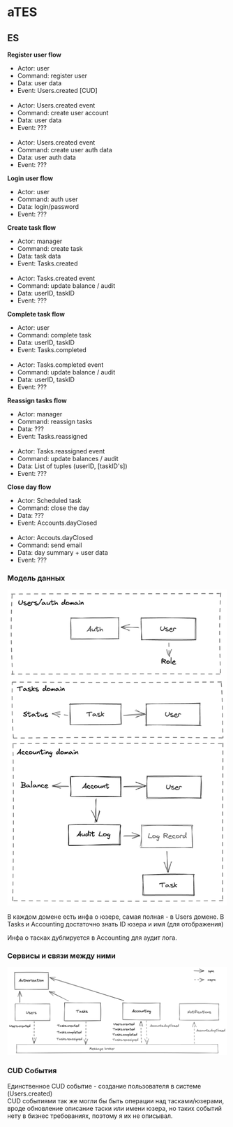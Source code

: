 # aTES

## ES

**Register user flow**

- Actor: user
- Command: register user
- Data: user data
- Event: Users.created [CUD]
  </br></br>
- Actor: Users.created event
- Command: create user account
- Data: user data
- Event: ???
  </br></br>
- Actor: Users.created event 
- Command: create user auth data
- Data: user auth data
- Event: ???

**Login user flow**

- Actor: user 
- Command: auth user
- Data: login/password
- Event: ???

**Create task flow**

- Actor: manager
- Command: create task
- Data: task data
- Event: Tasks.created
  </br></br>
- Actor: Tasks.created event
- Command: update balance / audit
- Data: userID, taskID
- Event: ???

**Complete task flow**

- Actor: user  
- Command: complete task
- Data: userID, taskID
- Event: Tasks.completed
  </br></br>
- Actor: Tasks.completed event
- Command: update balance / audit
- Data: userID, taskID 
- Event: ???

**Reassign tasks flow**

- Actor: manager 
- Command: reassign tasks
- Data: ???
- Event: Tasks.reassigned
  </br></br>
- Actor: Tasks.reassigned event
- Command: update balances / audit
- Data: List of tuples (userID, [taskID's])
- Event: ???

**Close day flow**

- Actor: Scheduled task  
- Command: close the day
- Data: ???
- Event: Accounts.dayClosed
  </br></br>
- Actor: Accouts.dayClosed
- Command: send email
- Data: day summary + user data
- Event: ???

### Модель данных

![data-model](docs/2-domains.png)

В каждом домене есть инфа о юзере, самая полная - в Users домене. В Tasks и Accounting достаточно знать ID юзера и имя (для отображения)

Инфа о тасках дублируется в Accounting для аудит лога.

### Сервисы и связи между ними

![services](docs/3-services.png)

### CUD События

Единственное CUD событие - создание пользователя в системе (Users.created)</br>
CUD событиями так же могли бы быть операции над тасками/юзерами, вроде обновление описание таски или имени юзера, но таких событий нету в бизнес требованиях, поэтому я их не описывал.
